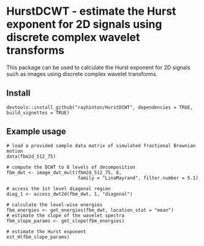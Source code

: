 # HurstDCWT - estimate the Hurst exponent for 2D signals using discrete complex wavelet transforms

This package can be used to calculate the Hurst exponent for 2D signals such as images using discrete complex wavelet transforms. 

## Install

```
devtools::install_github("rayhinton/HurstDCWT", dependencies = TRUE, build_vignettes = TRUE)
```

## Example usage

```
# load a provided sample data matrix of simulated fractional Brownian motion
data(fbm2d_512_75)

# compute the DCWT to 8 levels of decomposition
fbm_dwt <- image_dwt_mult(fbm2d_512_75, 8, 
                          family = "LinaMayrand", filter.number = 5.1)

# access the 1st level diagonal region
diag_1 <- access_dwt2d(fbm_dwt, 1, "diagonal")

# calculate the level-wise energies
fbm_energies <- get_energies(fbm_dwt, location_stat = "mean")
# estimate the slope of the wavelet spectra
fbm_slope_params <- get_slope(fbm_energies)

# estimate the Hurst exponent
est_H(fbm_slope_params)
```
